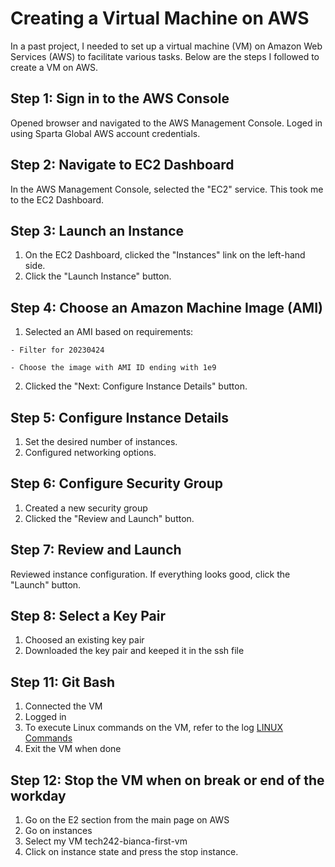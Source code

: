 # Creating a Virtual Machine on AWS

In a past project, I needed to set up a virtual machine (VM) on Amazon Web Services (AWS) to facilitate various tasks. Below are the steps I followed to create a VM on AWS.


## Step 1: Sign in to the AWS Console
Opened browser and navigated to the AWS Management Console. Loged in using Sparta Global AWS account credentials.

## Step 2: Navigate to EC2 Dashboard
In the AWS Management Console, selected the "EC2" service. This took me to the EC2 Dashboard.

## Step 3: Launch an Instance
1. On the EC2 Dashboard, clicked the "Instances" link on the left-hand side.
2. Click the "Launch Instance" button.

## Step 4: Choose an Amazon Machine Image (AMI)
1. Selected an AMI based on requirements:
 ```
- Filter for 20230424

- Choose the image with AMI ID ending with 1e9
 ```
2. Clicked the "Next: Configure Instance Details" button.

## Step 5: Configure Instance Details
1. Set the desired number of instances.
2. Configured networking options.


## Step 6: Configure Security Group
1. Created a new security group 
2. Clicked the "Review and Launch" button.

## Step 7: Review and Launch
Reviewed instance configuration. If everything looks good, click the "Launch" button.

## Step 8: Select  a Key Pair
1. Choosed an existing key pair 
2. Downloaded the key pair and keeped it in the ssh file

## Step 11: Git Bash
1. Connected the VM 
2. Logged in
3. To execute Linux commands on the VM, refer to the log [LINUX Commands](LINUXcommands.md)
4. Exit the VM when done

## Step 12: Stop the VM when on break or end of the workday
1. Go on the E2 section from the main page on AWS
2. Go on instances
3. Select my VM tech242-bianca-first-vm
4. Click on instance state and press the stop instance.

